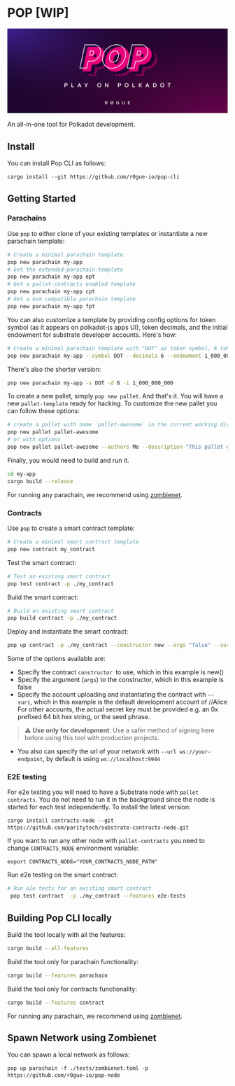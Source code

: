 # POP [WIP]
<img src=".icons/logo.jpeg"></img>

An all-in-one tool for Polkadot development.

## Install
You can install Pop CLI as follows:
```shell
cargo install --git https://github.com/r0gue-io/pop-cli
```

## Getting Started

### Parachains
Use `pop` to either clone of your existing templates or instantiate a new parachain template: 

```sh
# Create a minimal parachain template
pop new parachain my-app
# Get the extended-parachain-template
pop new parachain my-app ept
# Get a pallet-contracts enabled template
pop new parachain my-app cpt
# Get a evm compatible parachain template
pop new parachain my-app fpt
```

You can also customize a template by providing config options for token symbol (as it appears on polkadot-js apps UI), token decimals, and the initial endowment for substrate developer accounts. Here's how: 

```sh
# Create a minimal parachain template with "DOT" as token symbol, 6 token decimals and 1 billion tokens per dev account
pop new parachain my-app --symbol DOT --decimals 6 --endowment 1_000_000_000
```
There's also the shorter version: 
```sh
pop new parachain my-app -s DOT -d 6 -i 1_000_000_000
```
To create a new pallet, simply `pop new pallet`. And that's it. You will have a new `pallet-template` ready for hacking.
To customize the new pallet you can follow these options:
```sh
# create a pallet with name `pallet-awesome` in the current working directory
pop new pallet pallet-awesome
# or with options
pop new pallet pallet-awesome --authors Me --description "This pallet oozes awesomeness" --path my_app/pallets
```

Finally, you would need to build and run it.
```sh
cd my-app
cargo build --release
```
For running any parachain, we recommend using [zombienet](https://github.com/paritytech/zombienet).


### Contracts
Use `pop` to create a smart contract template: 

```sh
# Create a minimal smart contract template
pop new contract my_contract
```

Test the smart contract: 
```sh
# Test an existing smart contract
pop test contract -p ./my_contract
```

Build the smart contract: 
```sh
# Build an existing smart contract
pop build contract -p ./my_contract
```

Deploy and instantiate the smart contract:
```sh
pop up contract -p ./my_contract --constructor new --args "false" --suri //Alice
```
Some of the options available are:
- Specify the contract `constructor `to use, which in this example is new()
- Specify the argument (`args`) to the constructor, which in this example is false
- Specify the account uploading and instantiating the contract with `--suri`, which in this example is the default development account of //Alice
For other accounts, the actual secret key must be provided e.g. an 0x prefixed 64 bit hex string, or the seed phrase.
> :warning: **Use only for development**: Use a safer method of signing here before using this tool with production projects.

- You also can specify the url of your network with `--url ws://your-endpoint`, by default is using `ws://localhost:9944`


### E2E testing

For e2e testing you will need to have a Substrate node with `pallet contracts`.
You do not need to run it in the background since the node is started for each test independently. 
To install the latest version:
```
cargo install contracts-node --git https://github.com/paritytech/substrate-contracts-node.git
```
If you want to run any other node with `pallet-contracts` you need to change `CONTRACTS_NODE` environment variable:
```
export CONTRACTS_NODE="YOUR_CONTRACTS_NODE_PATH"
```

Run e2e testing on the smart contract: 
```sh
# Run e2e tests for an existing smart contract
 pop test contract  -p ./my_contract --features e2e-tests
```

## Building Pop CLI locally

Build the tool locally with all the features:
```sh
cargo build --all-features
```
Build the tool only for parachain functionality:
```sh
cargo build --features parachain
```
Build the tool only for contracts functionality:
```sh
cargo build --features contract
```


For running any parachain, we recommend using [zombienet](https://github.com/paritytech/zombienet).

## Spawn Network using Zombienet
You can spawn a local network as follows:
```shell
pop up parachain -f ./tests/zombienet.toml -p https://github.com/r0gue-io/pop-node
```
